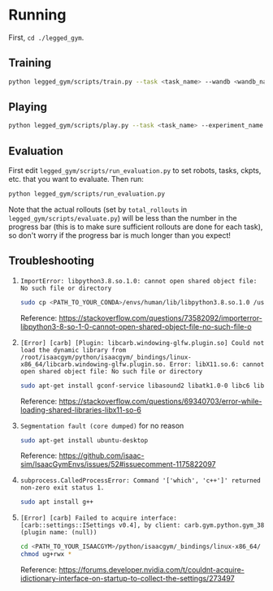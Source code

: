 # Running

First, `cd ./legged_gym`.

## Training

```bash
python legged_gym/scripts/train.py --task <task_name> --wandb <wandb_name> --run_name <run_name> --headless --sim_device cuda:<i> --rl_device cuda:<i> # for resume, add --resume --load_run <run_name> [Optional: --resume_stop_at_max]
```

## Playing

```bash
python legged_gym/scripts/play.py --task <task_name> --experiment_name <experiment_name> --load_run <run_name> --checkpoint -1 --sim_device cuda:<i> --rl_device cuda:<i> --visualize
```

## Evaluation

First edit `legged_gym/scripts/run_evaluation.py` to set robots, tasks, ckpts, etc. that you want to evaluate. Then run:

```bash
python legged_gym/scripts/run_evaluation.py
```

Note that the actual rollouts (set by `total_rollouts` in `legged_gym/scripts/evaluate.py`) will be less than the number in the progress bar (this is to make sure sufficient rollouts are done for each task), so don't worry if the progress bar is much longer than you expect!

## Troubleshooting

1. `ImportError: libpython3.8.so.1.0: cannot open shared object file: No such file or directory`

    ```bash
    sudo cp <PATH_TO_YOUR_CONDA>/envs/human/lib/libpython3.8.so.1.0 /usr/lib/
    ```

    Reference: https://stackoverflow.com/questions/73582092/importerror-libpython3-8-so-1-0-cannot-open-shared-object-file-no-such-file-o

2. `[Error] [carb] [Plugin: libcarb.windowing-glfw.plugin.so] Could not load the dynamic library from /root/isaacgym/python/isaacgym/_bindings/linux-x86_64/libcarb.windowing-glfw.plugin.so. Error: libX11.so.6: cannot open shared object file: No such file or directory`

    ```bash
    sudo apt-get install gconf-service libasound2 libatk1.0-0 libc6 libcairo2 libcups2 libdbus-1-3 libexpat1 libfontconfig1 libgcc1 libgconf-2-4 libgdk-pixbuf2.0-0 libglib2.0-0 libgtk-3-0 libnspr4 libpango-1.0-0 libpangocairo-1.0-0 libstdc++6 libx11-6 libx11-xcb1 libxcb1 libxcomposite1 libxcursor1 libxdamage1 libxext6 libxfixes3 libxi6 libxrandr2 libxrender1 libxss1 libxtst6 ca-certificates fonts-liberation libappindicator1 libnss3 lsb-release xdg-utils wget -y
    ```

    Reference: https://stackoverflow.com/questions/69340703/error-while-loading-shared-libraries-libx11-so-6

3. `Segmentation fault (core dumped)` for no reason

    ```bash
    sudo apt-get install ubuntu-desktop
    ```

    Reference: https://github.com/isaac-sim/IsaacGymEnvs/issues/52#issuecomment-1175822097

4. `subprocess.CalledProcessError: Command '['which', 'c++']' returned non-zero exit status 1.`

    ```bash
    sudo apt install g++
    ```

5. `[Error] [carb] Failed to acquire interface: [carb::settings::ISettings v0.4], by client: carb.gym.python.gym_38 (plugin name: (null))`

    ```bash
    cd <PATH_TO_YOUR_ISAACGYM>/python/isaacgym/_bindings/linux-x86_64/
    chmod ug+rwx *
    ```

    Reference: https://forums.developer.nvidia.com/t/couldnt-acquire-idictionary-interface-on-startup-to-collect-the-settings/273497